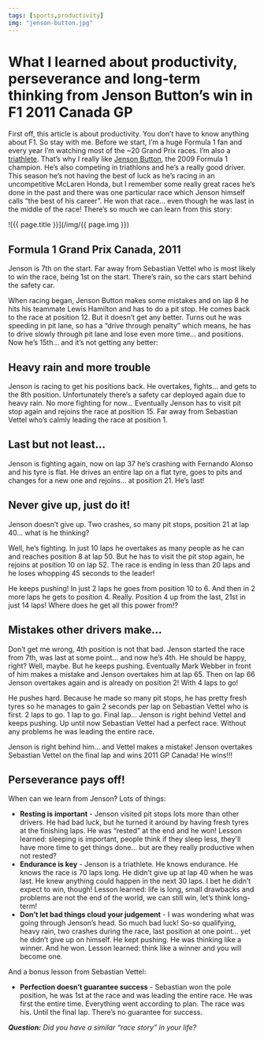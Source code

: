 ```yaml
---
tags: [sports,productivity]
img: "jenson-button.jpg"
---
```


# What I learned about productivity, perseverance and long-term thinking from Jenson Button’s win in F1 2011 Canada GP

First off, this article is about productivity. You don’t have to know anything about F1. So stay with me. Before we start, I’m a huge Formula 1 fan and every year I’m watching most of the ~20 Grand Prix races. I’m also a [triathlete](https://sliwinski.com/triathlon). That’s why I really like [Jenson Button][], the 2009 Formula 1 champion. He’s also competing in triathlons and he’s a really good driver. This season he’s not having the best of luck as he’s racing in an uncompetitive McLaren Honda, but I remember some really great races he’s done in the past and there was one particular race which Jenson himself calls “the best of his career”. He won that race… even though he was last in the middle of the race! There’s so much we can learn from this story:

<!--More-->

![{{ page.title }}](/img/{{ page.img }})

## Formula 1 Grand Prix Canada, 2011

Jenson is 7th on the start. Far away from Sebastian Vettel who is most likely to win the race, being 1st on the start. There’s rain, so the cars start behind the safety car.

When racing began, Jenson Button makes some mistakes and on lap 8 he hits his teammate Lewis Hamilton and has to do a pit stop. He comes back to the race at position 12. But it doesn’t get any better. Turns out he was speeding in pit lane, so has a “drive through penalty” which means, he has to drive slowly through pit lane and lose even more time… and positions. Now he’s 15th… and it’s not getting any better:



## Heavy rain and more trouble

Jenson is racing to get his positions back. He overtakes, fights… and gets to the 8th position. Unfortunately there’s a safety car deployed again due to heavy rain. No more fighting for now… Eventually Jenson has to visit pit stop again and rejoins the race at position 15. Far away from Sebastian Vettel who’s calmly leading the race at position 1.

## Last but not least…

Jenson is fighting again, now on lap 37 he’s crashing with Fernando Alonso and his tyre is flat. He drives an entire lap on a flat tyre, goes to pits and changes for a new one and rejoins… at position 21. He’s last!

## Never give up, just do it!

Jenson doesn’t give up. Two crashes, so many pit stops, position 21 at lap 40… what is he thinking?

Well, he’s fighting. In just 10 laps he overtakes as many people as he can and reaches position 8 at lap 50. But he has to visit the pit stop again, he rejoins at position 10 on lap 52. The race is ending in less than 20 laps and he loses whopping 45 seconds to the leader!

He keeps pushing! In just 2 laps he goes from position 10 to 6. And then in 2 more laps he gets to position 4. Really. Position 4 up from the last, 21st in just 14 laps! Where does he get all this power from!?

## Mistakes other drivers make…

Don’t get me wrong, 4th position is not that bad. Jenson started the race from 7th, was last at some point… and now he’s 4th. He should be happy, right? Well, maybe. But he keeps pushing. Eventually Mark Webber in front of him makes a mistake and Jenson overtakes him at lap 65. Then on lap 66 Jenson overtakes again and is already on position 2! With 4 laps to go!

He pushes hard. Because he made so many pit stops, he has pretty fresh tyres so he manages to gain 2 seconds per lap on Sebastian Vettel who is first. 2 laps to go. 1 lap to go. Final lap… Jenson is right behind Vettel and keeps pushing. Up until now Sebastian Vettel had a perfect race. Without any problems he was leading the entire race.

Jenson is right behind him… and Vettel makes a mistake! Jenson overtakes Sebastian Vettel on the final lap and wins 2011 GP Canada! He wins!!!

## Perseverance pays off!

When can we learn from Jenson? Lots of things:

* **Resting is important** - Jenson visited pit stops lots more than other drivers. He had bad luck, but he turned it around by having fresh tyres at the finishing laps. He was “rested” at the end and he won! Lesson learned: sleeping is important, people think if they sleep less, they'll have more time to get things done… but are they really productive when not rested?
* **Endurance is key** - Jenson is a triathlete. He knows endurance. He knows the race is 70 laps long. He didn’t give up at lap 40 when he was last. He knew anything could happen in the next 30 laps. I bet he didn’t expect to win, though! Lesson learned: life is long, small drawbacks and problems are not the end of the world, we can still win, let’s think long-term!
* **Don’t let bad things cloud your judgement** - I was wondering what was going through Jenson’s head. So much bad luck! So-so qualifying, heavy rain, two crashes during the race, last position at one point… yet he didn’t give up on himself. He kept pushing. He was thinking like a winner. And he won. Lesson learned: think like a winner and you will become one.

And a bonus lesson from Sebastian Vettel:

* **Perfection doesn’t guarantee success** - Sebastian won the pole position, he was 1st at the race and was leading the entire race. He was first the entire time. Everything went according to plan. The race was his. Until the final lap. There’s no guarantee for success.

***Question:*** *Did you have a similar “race story” in your life?*

[Jenson Button]: https://en.wikipedia.org/wiki/Jenson_Button
[iMagazine]: http://iMagazine.pl
[Dropbox]: http://db.tt/kD7Liux
[Evernote]: /how-i-use-evernote
[It’s all about Passion!]: /passion
[Nozbe]: http://nozbe.com/
[#iPadOnly]: http://ipadonlybook.com/
[Productive! Magazine]: http://productivemag.com/
[Productive! Show]: /show
[Twitter]: http://twitter.com/MSliwinski